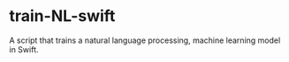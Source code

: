 # train-NL-swift
A script that trains a natural language processing, machine learning model in Swift. 
